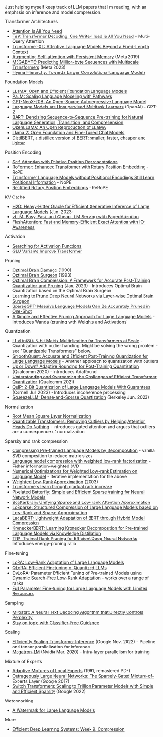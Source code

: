 Just helping myself keep track of LLM papers that I‘m reading, with an emphasis on inference and model compression.

Transformer Architectures

* [Attention Is All You Need](https://arxiv.org/abs/1706.03762)
* [Fast Transformer Decoding: One Write-Head is All You Need](https://arxiv.org/abs/1911.02150) - Multi-Query Attention
* [Transformer-XL: Attentive Language Models Beyond a Fixed-Length Context](https://arxiv.org/abs/1901.02860)
* [Augmenting Self-attention with Persistent Memory](https://arxiv.org/abs/1907.01470) (Meta 2019)
* [MEGABYTE: Predicting Million-byte Sequences with Multiscale Transformers](https://arxiv.org/abs/2305.07185) (Meta 2023)
* [Hyena Hierarchy: Towards Larger Convolutional Language Models](https://arxiv.org/abs/2302.10866)

Foundation Models

* [LLaMA: Open and Efficient Foundation Language Models](https://arxiv.org/abs/2302.13971)
* [PaLM: Scaling Language Modeling with Pathways](https://arxiv.org/abs/2204.02311)
* [GPT-NeoX-20B: An Open-Source Autoregressive Language Model](https://arxiv.org/abs/2204.06745)
* [Language Models are Unsupervised Multitask Learners](https://d4mucfpksywv.cloudfront.net/better-language-models/language_models_are_unsupervised_multitask_learners.pdf) (OpenAI) - GPT-2
* [BART: Denoising Sequence-to-Sequence Pre-training for Natural Language Generation, Translation, and Comprehension](https://arxiv.org/abs/1910.13461)
* [OpenLLaMA: An Open Reproduction of LLaMA](https://github.com/openlm-research/open_llama)
* [Llama 2: Open Foundation and Fine-Tuned Chat Models](https://ai.meta.com/research/publications/llama-2-open-foundation-and-fine-tuned-chat-models/)
* [DistilBERT, a distilled version of BERT: smaller, faster, cheaper and lighter](https://arxiv.org/abs/1910.01108)

Position Encoding

* [Self-Attention with Relative Position Representations](https://arxiv.org/abs/1803.02155)
* [RoFormer: Enhanced Transformer with Rotary Position Embedding](https://arxiv.org/abs/2104.09864) - RoPE
* [Transformer Language Models without Positional Encodings Still Learn Positional Information](https://arxiv.org/abs/2203.16634) - NoPE
* [Rectified Rotary Position Embeddings](https://github.com/bojone/rerope) - ReRoPE

KV Cache

* [H2O: Heavy-Hitter Oracle for Efficient Generative Inference of Large Language Models](https://arxiv.org/abs/2306.14048) (Jun. 2023)
* [vLLM: Easy, Fast, and Cheap LLM Serving with PagedAttention](https://vllm.ai)
* [FlashAttention: Fast and Memory-Efficient Exact Attention with IO-Awareness](https://arxiv.org/abs/2205.14135)

Activation

* [Searching for Activation Functions](https://arxiv.org/abs/1710.05941)
* [GLU Variants Improve Transformer](https://arxiv.org/abs/2002.05202)

Pruning

* [Optimal Brain Damage](https://proceedings.neurips.cc/paper/1989/hash/6c9882bbac1c7093bd25041881277658-Abstract.html) (1990)
* [Optimal Brain Surgeon](https://proceedings.neurips.cc/paper/1992/file/303ed4c69846ab36c2904d3ba8573050-Paper.pdf) (1993)
* [Optimal Brain Compression: A Framework for Accurate Post-Training Quantization and Pruning](https://arxiv.org/abs/2208.11580) (Jan. 2023) - Introduces Optimal Brain Quantization based on the Optimal Brain Surgeon
* [Learning to Prune Deep Neural Networks via Layer-wise Optimal Brain Surgeon](https://arxiv.org/abs/1705.07565)
* [SparseGPT: Massive Language Models Can Be Accurately Pruned in One-Shot](https://arxiv.org/abs/2301.00774)
* [A Simple and Effective Pruning Approach for Large Language Models](https://arxiv.org/abs/2306.11695) - Introduces Wanda (pruning with Weights and Activations)

Quantization

* [LLM.int8(): 8-bit Matrix Multiplication for Transformers at Scale](https://arxiv.org/abs/2208.07339) - Quantization with outlier handling. Might be solving the wrong problem - see "Quantizable Transformers" below.
* [SmoothQuant: Accurate and Efficient Post-Training Quantization for Large Language Models](https://arxiv.org/abs/2211.10438) - Another approach to quantization with outliers
* [Up or Down? Adaptive Rounding for Post-Training Quantization](https://arxiv.org/abs/2004.10568) (Qualcomm 2020) - Introduces AdaRound
* [Understanding and Overcoming the Challenges of Efficient Transformer Quantization](https://arxiv.org/abs/2109.12948) (Qualcomm 2021)
* [QuIP: 2-Bit Quantization of Large Language Models With Guarantees](https://arxiv.org/abs/2307.13304) (Cornell Jul. 2023) - Introduces incoherence processing
* [SqueezeLLM: Dense-and-Sparse Quantization](https://arxiv.org/abs/2306.07629) (Berkeley Jun. 2023)

Normalization

* [Root Mean Square Layer Normalization](https://arxiv.org/abs/1910.07467)
* [Quantizable Transformers: Removing Outliers by Helping Attention Heads Do Nothing](https://arxiv.org/abs/2306.12929) - Introduces gated attention and argues that outliers are a consequence of normalization

Sparsity and rank compression

* [Compressing Pre-trained Language Models by Decomposition](https://aclanthology.org/2020.aacl-main.88/) - vanilla SVD composition to reduce matrix sizes
* [Language model compression with weighted low-rank factorization](https://arxiv.org/abs/2207.00112) - Fisher information-weighted SVD
* [Numerical Optimizations for Weighted Low-rank Estimation on Language Model](https://arxiv.org/abs/2211.09718) - Iterative implementation for the above
* [Weighted Low-Rank Approximation](https://cdn.aaai.org/ICML/2003/ICML03-094.pdf) (2003)
* [Transformers learn through gradual rank increase](https://arxiv.org/abs/2306.07042)
* [Pixelated Butterfly: Simple and Efficient Sparse training for Neural Network Models](https://arxiv.org/abs/2112.00029)
* [Scatterbrain: Unifying Sparse and Low-rank Attention Approximation](https://arxiv.org/abs/2110.15343)
* [LoSparse: Structured Compression of Large Language Models based on Low-Rank and Sparse Approximation](https://arxiv.org/abs/2306.11222)
* [LadaBERT: Lightweight Adaptation of BERT through Hybrid Model Compression](https://arxiv.org/abs/2004.04124)
* [KroneckerBERT: Learning Kronecker Decomposition for Pre-trained Language Models via Knowledge Distillation](https://arxiv.org/abs/2109.06243)
* [TRP: Trained Rank Pruning for Efficient Deep Neural Networks](https://arxiv.org/abs/2004.14566) - Introduces energy-pruning ratio

Fine-tuning

* [LoRA: Low-Rank Adaptation of Large Language Models](https://arxiv.org/abs/2106.09685)
* [QLoRA: Efficient Finetuning of Quantized LLMs](https://arxiv.org/abs/2305.14314)
* [DyLoRA: Parameter Efficient Tuning of Pre-trained Models using Dynamic Search-Free Low-Rank Adaptation](https://arxiv.org/abs/2210.07558) - works over a range of ranks
* [Full Parameter Fine-tuning for Large Language Models with Limited Resources](https://arxiv.org/abs/2306.09782)

Sampling

* [Mirostat: A Neural Text Decoding Algorithm that Directly Controls Perplexity](https://arxiv.org/abs/2007.14966)
* [Stay on topic with Classifier-Free Guidance](https://arxiv.org/abs/2306.17806)

Scaling

* [Efficiently Scaling Transformer Inference](https://arxiv.org/abs/2211.05102) (Google Nov. 2022) - Pipeline and tensor parallelization for inference
* [Megatron-LM](https://arxiv.org/abs/1909.08053) (Nvidia Mar. 2020) - Intra-layer parallelism for training

Mixture of Experts

* [Adaptive Mixtures of Local Experts](https://github.com/mtotolo/nnetworks_HG/blob/master/Adaptive-mixtures-of-local-experts.pdf) (1991, remastered PDF)
* [Outrageously Large Neural Networks: The Sparsely-Gated Mixture-of-Experts Layer](https://arxiv.org/abs/1701.06538) (Google 2017)
* [Switch Transformers: Scaling to Trillion Parameter Models with Simple and Efficient Sparsity](https://arxiv.org/abs/2101.03961) (Google 2022)

Watermarking

* [A Watermark for Large Language Models](https://arxiv.org/abs/2301.10226)


More

* [Efficient Deep Learning Systems: Week 9, Compression](https://github.com/mryab/efficient-dl-systems/tree/main/week09_compression)
